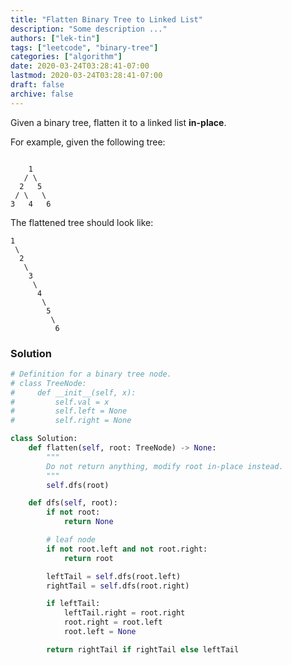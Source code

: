 ```yaml
---
title: "Flatten Binary Tree to Linked List"
description: "Some description ..."
authors: ["lek-tin"]
tags: ["leetcode", "binary-tree"]
categories: ["algorithm"]
date: 2020-03-24T03:28:41-07:00
lastmod: 2020-03-24T03:28:41-07:00
draft: false
archive: false
---
```

Given a binary tree, flatten it to a linked list **in-place**.  

For example, given the following tree:

```

    1
   / \
  2   5
 / \   \
3   4   6
```

The flattened tree should look like:

```
1
 \
  2
   \
    3
     \
      4
       \
        5
         \
          6
```

### Solution

```python
# Definition for a binary tree node.
# class TreeNode:
#     def __init__(self, x):
#         self.val = x
#         self.left = None
#         self.right = None

class Solution:
    def flatten(self, root: TreeNode) -> None:
        """
        Do not return anything, modify root in-place instead.
        """
        self.dfs(root)

    def dfs(self, root):
        if not root:
            return None

        # leaf node
        if not root.left and not root.right:
            return root

        leftTail = self.dfs(root.left)
        rightTail = self.dfs(root.right)

        if leftTail:
            leftTail.right = root.right
            root.right = root.left
            root.left = None

        return rightTail if rightTail else leftTail
```